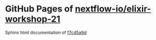 GitHub Pages of [nextflow-io/elixir-workshop-21](https://github.com/nextflow-io/elixir-workshop-21.git)
===
Sphinx html documentation of [f7cd5a9d](https://github.com/nextflow-io/elixir-workshop-21/tree/f7cd5a9dff24a16fb1592b92b9cc6c7d42db9c91)
